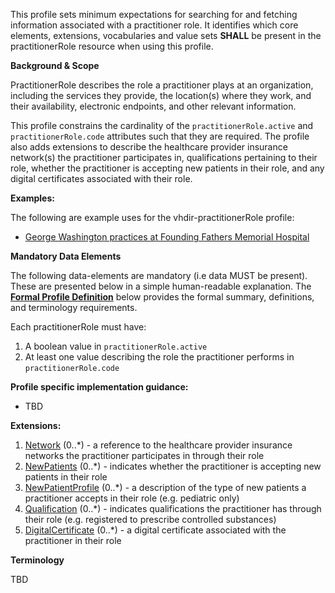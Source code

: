 This profile sets minimum expectations for searching for and fetching information associated with a practitioner role. It identifies which core elements, extensions, vocabularies and value sets **SHALL** be present in the practitionerRole resource when using this profile.

**Background & Scope**

PractitionerRole describes the role a practitioner plays at an organization, including the services they provide, the location(s) where they work, and their availability, electronic endpoints, and other relevant information.

This profile constrains the cardinality of the `practitionerRole.active` and `practitionerRole.code` attributes such that they are required. The profile also adds extensions to describe the healthcare provider insurance network(s) the practitioner participates in, qualifications pertaining to their role, whether the practitioner is accepting new patients in their role, and any digital certificates associated with their role.

**Examples:**

The following are example uses for the vhdir-practitionerRole profile:

-  [George Washington practices at Founding Fathers Memorial Hospital](PractitionerRole-practitionerrole1.html)


**Mandatory Data Elements**

The following data-elements are mandatory (i.e data MUST be present). These are presented below in a simple human-readable explanation. The [**Formal Profile Definition**](#profile) below provides the  formal summary, definitions, and  terminology requirements.  

Each practitionerRole must have:

1.  A boolean value in `practitionerRole.active`
1.  At least one value describing the role the practitioner performs in `practitionerRole.code`


**Profile specific implementation guidance:**

- TBD


**Extensions:**

1.  [Network](StructureDefinition-network-reference.html) (0..*) - a reference to the healthcare provider insurance networks the practitioner participates in through their role
1.  [NewPatients](StructureDefinition-newpatients.html) (0..*) - indicates whether the practitioner is accepting new patients in their role
1.  [NewPatientProfile](StructureDefinition-newpatientprofile.html) (0..*) - a description of the type of new patients a practitioner accepts in their role (e.g. pediatric only)
1.  [Qualification](StructureDefinition-qualification.html) (0..*) - indicates qualifications the practitioner has through their role (e.g. registered to prescribe controlled substances)
1.  [DigitalCertificate](StructureDefinition-digitalcertificate.html) (0..*) - a digital certificate associated with the practitioner in their role


**Terminology**

TBD
